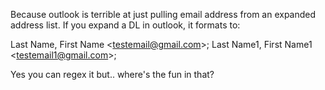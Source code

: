 Because outlook is terrible at just pulling email address from an expanded address list. If you expand a DL in outlook, it formats to: 

Last Name, First Name <<testemail@gmail.com>>; Last Name1, First Name1 <<testemail1@gmail.com>>;

Yes you can regex it but.. where's the fun in that?
